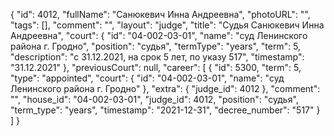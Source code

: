 {
    "id": 4012,
    "fullName": "Санюкевич Инна Андреевна",
    "photoURL": "",
    "tags": [],
    "comment": "",
    "layout": "judge",
    "title": "Судья Санюкевич Инна Андреевна",
    "court": {
        "id": "04-002-03-01",
        "name": "суд Ленинского района г. Гродно",
        "position": "судья",
        "termType": "years",
        "term": 5,
        "description": "c 31.12.2021, на срок 5 лет, по указу 517",
        "timestamp": "31.12.2021"
    },
    "previousCourt": null,
    "career": [
        {
            "id": 5300,
            "term": 5,
            "type": "appointed",
            "court": {
                "id": "04-002-03-01",
                "name": "суд Ленинского района г. Гродно"
            },
            "extra": {
                "judge_id": 4012
            },
            "comment": "",
            "house_id": "04-002-03-01",
            "judge_id": 4012,
            "position": "судья",
            "term_type": "years",
            "timestamp": "2021-12-31",
            "decree_number": "517"
        }
    ]
}